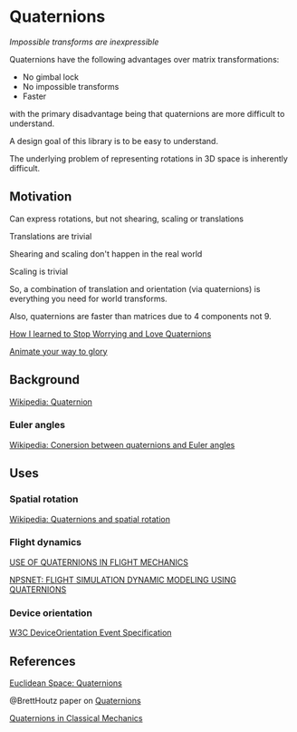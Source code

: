 # Quaternions

_Impossible transforms are inexpressible_


Quaternions have the following advantages over matrix transformations:

* No gimbal lock
* No impossible transforms
* Faster

with the primary disadvantage being that quaternions are more difficult to
understand.

A design goal of this library is to be easy to understand.

The underlying problem of representing rotations in 3D space is inherently difficult.

## Motivation

Can express rotations, but not shearing, scaling or translations

Translations are trivial

Shearing and scaling don't happen in the real world

Scaling is trivial

So, a combination of translation and orientation (via quaternions)
is everything you need for world transforms.

Also, quaternions are faster than matrices due to 4 components not 9.


[How I learned to Stop Worrying and Love Quaternions](http://developerblog.myo.com/quaternions/)

[Animate your way to glory](http://acko.net/blog/animate-your-way-to-glory/)

## Background

[Wikipedia: Quaternion](https://en.wikipedia.org/wiki/Quaternion)

### Euler angles

[Wikipedia: Conersion between quaternions and Euler angles](https://en.wikipedia.org/wiki/Conversion_between_quaternions_and_Euler_angles)

## Uses

### Spatial rotation

[Wikipedia: Quaternions and spatial rotation](https://en.wikipedia.org/wiki/Quaternions_and_spatial_rotation)

### Flight dynamics

[USE OF QUATERNIONS IN FLIGHT MECHANICS](http://www.dtic.mil/dtic/tr/fulltext/u2/a152616.pdf)

[NPSNET: FLIGHT SIMULATION DYNAMIC MODELING USING QUATERNIONS](http://www.movesinstitute.org/~zyda/pubs/Presence.1.4.pdf)

### Device orientation

[W3C DeviceOrientation Event Specification](https://www.w3.org/TR/orientation-event/)

## References

[Euclidean Space: Quaternions](http://www.euclideanspace.com/maths/algebra/realNormedAlgebra/quaternions/)

@BrettHoutz paper on [Quaternions](https://people.ucsc.edu/~bhoutz/quaternions.pdf)

[Quaternions in Classical Mechanics](http://stahlke.org/dan/publications/quaternion-paper.pdf)
